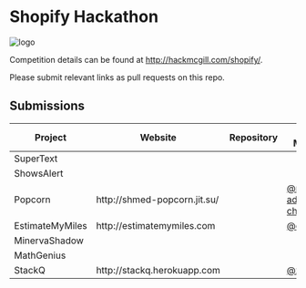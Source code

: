 # Shopify Hackathon

![logo](http://hackmcgill.com/images/logo.png)

Competition details can be found at http://hackmcgill.com/shopify/.

Please submit relevant links as pull requests on this repo.

## Submissions

<table>
  <thead>
    <tr>
      <th>Project</th>
      <th>Website</th>
      <th>Repository</th>
      <th>Team Members</th>
    </tr>
  </thead>
  <tbody>
    <tr>
      <td>SuperText</td>
      <td></td>
      <td></td>
      <td></td>
    </tr>
    <tr>
      <td>ShowsAlert</td>
      <td></td>
      <td></td>
      <td></td>
    </tr>
    <tr>
      <td>Popcorn</td>
      <td>http://shmed-popcorn.jit.su/</td>
      <td></td>
      <td><a href='https://github.com/mac-adam-chaieb'>@mac-adam-chaieb</a></td>
    </tr>
    <tr>
      <td>EstimateMyMiles</td>
      <td>http://estimatemymiles.com</td>
      <td></td>
      <td><a href='https://github.com/dellsystem'>@dellsystem</a></td>
    </tr>
    <tr>
      <td>MinervaShadow</td>
      <td></td>
      <td></td>
      <td></td>
    </tr>
    <tr>
      <td>MathGenius</td>
      <td></td>
      <td></td>
      <td></td>
    </tr>
    <tr>
      <td>StackQ</td>
      <td>http://stackq.herokuapp.com</td>
      <td></td>
      <td><a href='https://github.com/xldenis'>@xldenis</a></td>
    </tr>
  </tbody>
</table>
